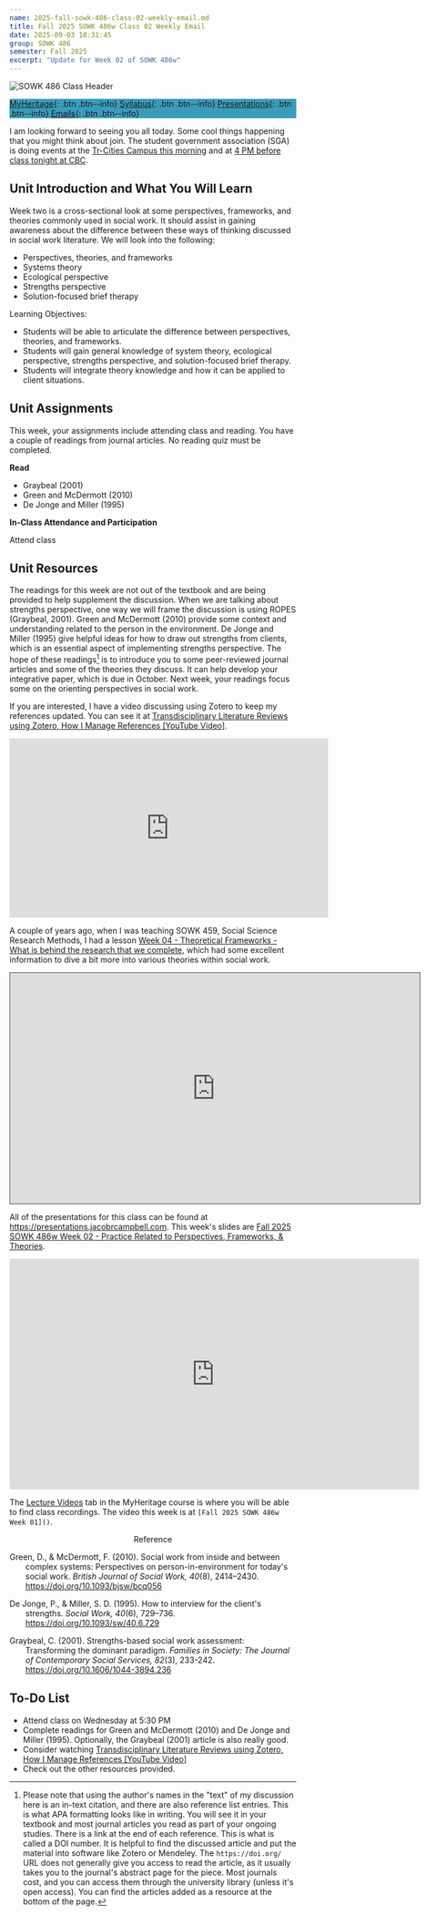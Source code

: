 ```yaml
---
name: 2025-fall-sowk-486-class-02-weekly-email.md
title: Fall 2025 SOWK 486w Class 02 Weekly Email
date: 2025-09-03 10:31:45
group: SOWK 486
semester: Fall 2025
excerpt: "Update for Week 02 of SOWK 486w"
---
```


![SOWK 486 Class Header](https://jacobrcampbell.com/assets/media/2020-fall-sowk-486-class-header.png)

<div style="background-color: #3b9cba; width: 100%;" markdown="1">

[MyHeritage](https://myheritage.heritage.edu/ICS/Academics/SOWK/SOWK_486W/2526_FA-SOWK_486W-1/){: .btn .btn--info}
[Syllabus](http://jacobrcampbell.com/assets/media/2025-fall-sowk-486w-1-course-syllabus.pdf){: .btn .btn--info}
[Presentations](https://presentations.jacobrcampbell.com){: .btn .btn--info}
[Emails](https://jacobrcampbell.com/communications/){: .btn .btn--info}

</div>

I am looking forward to seeing you all today. Some cool things happening that you might think about join. The student government association (SGA) is doing events at the [Tr-Cities Campus this morning](https://heritage.edu/event/hu-sga-welcome-back-tri-cities-sites/) and at [4 PM before class tonight at CBC](https://heritage.edu/event/hu-sga-welcome-back-cbc/). 

## Unit Introduction and What You Will Learn

Week two is a cross-sectional look at some perspectives, frameworks, and theories commonly used in social work. It should assist in gaining awareness about the difference between these ways of thinking discussed in social work literature. We will look into the following:

- Perspectives, theories, and frameworks
- Systems theory
- Ecological perspective
- Strengths perspective
- Solution-focused brief therapy

Learning Objectives:

- Students will be able to articulate the difference between perspectives, theories, and frameworks.
- Students will gain general knowledge of system theory, ecological perspective, strengths perspective, and solution-focused brief therapy.
- Students will integrate theory knowledge and how it can be applied to client situations.

## Unit Assignments

This week, your assignments include attending class and reading. You have a couple of readings from journal articles. No reading quiz must be completed.

**Read**

- Graybeal (2001)
- Green and McDermott (2010)
- De Jonge and Miller (1995)

**In-Class Attendance and Participation**

Attend class

## Unit Resources

The readings for this week are not out of the textbook and are being provided to help supplement the discussion. When we are talking about strengths perspective, one way we will frame the discussion is using ROPES (Graybeal, 2001). Green and McDermott (2010) provide some context and understanding related to the person in the environment. De Jonge and Miller (1995) give helpful ideas for how to draw out strengths from clients, which is an essential aspect of implementing strengths perspective. The hope of these readings[^1] is to introduce you to some peer-reviewed journal articles and some of the theories they discuss. It can help develop your integrative paper, which is due in October. Next week, your readings focus some on the orienting perspectives in social work.

[^1]: Please note that using the author's names in the "text" of my discussion here is an in-text citation, and there are also reference list entries. This is what APA formatting looks like in writing. You will see it in your textbook and most journal articles you read as part of your ongoing studies. There is a link at the end of each reference. This is what is called a DOI number. It is helpful to find the discussed article and put the material into software like Zotero or Mendeley. The `https://doi.org/` URL does not generally give you access to read the article, as it usually takes you to the journal's abstract page for the piece. Most journals cost, and you can access them through the university library (unless it's open access). You can find the articles added as a resource at the bottom of the page.

If you are interested, I have a video discussing using Zotero to keep my references updated. You can see it at [Transdisciplinary Literature Reviews using Zotero, How I Manage References [YouTube Video]](https://jacobrcampbell.com/blog/2020/04/transdisciplinary-literature-reviews-using-zotero-how-i-manage-references-youtube-video/).

<iframe width="560" height="315" src="https://www.youtube.com/embed/Cg5iPb9u8OA" title="YouTube video player" frameborder="0" allow="accelerometer; autoplay; clipboard-write; encrypted-media; gyroscope; picture-in-picture" allowfullscreen></iframe>

A couple of years ago, when I was teaching SOWK 459, Social Science Research Methods, I had a lesson [Week 04 - Theoretical Frameworks - What is behind the research that we complete](https://presentations.jacobrcampbell.com/QvE8EJ), which had some excellent information to dive a bit more into various theories within social work.

<iframe src="https://presentations.jacobrcampbell.com/QvE8EJ/embed" height="405" width="720" style="border: 1px solid #464646;" allowfullscreen allow="autoplay"></iframe>

All of the presentations for this class can be found at <https://presentations.jacobrcampbell.com>. This week's slides are [Fall 2025 SOWK 486w Week 02 - Practice Related to Perspectives, Frameworks, & Theories](https://presentations.jacobrcampbell.com/G0y9DE).

<iframe src="https://presentations.jacobrcampbell.com/G0y9DE/embed" height="405" width="720" style="border: none;"></iframe>

The [Lecture Videos](https://myheritage.heritage.edu/ICS/Academics/SOWK/SOWK_486W/2526_FA-SOWK_486W-1/Lecture_Videos.jnz) tab in the MyHeritage course is where you will be able to find class recordings. The video this week is at `[Fall 2025 SOWK 486w Week 01]()`.

<div style="text-align: center" markdown="1">
Reference
</div>
<div style="margin: 0 0 0 2em; text-indent: -2em;" markdown="1">

Green, D., & McDermott, F. (2010). Social work from inside and between complex systems: Perspectives on person-in-environment for today's social work. _British Journal of Social Work, 40_(8), 2414–2430. <https://doi.org/10.1093/bjsw/bcq056>

De Jonge, P., & Miller, S. D. (1995). How to interview for the client's strengths. _Social Work, 40_(6), 729–736. <https://doi.org/10.1093/sw/40.6.729>

Graybeal, C. (2001). Strengths-based social work assessment: Transforming the dominant paradigm. _Families in Society: The Journal of Contemporary Social Services, 82_(3), 233-242. <https://doi.org/10.1606/1044-3894.236>

</div>

## To-Do List

- Attend class on Wednesday at 5:30 PM
- Complete readings for Green and McDermott (2010) and De Jonge and Miller (1995). Optionally, the Graybeal (2001) article is also really good.
- Consider watching [Transdisciplinary Literature Reviews using Zotero, How I Manage References [YouTube Video]](https://jacobrcampbell.com/blog/2020/04/transdisciplinary-literature-reviews-using-zotero-how-i-manage-references-youtube-video/)
- Check out the other resources provided.
